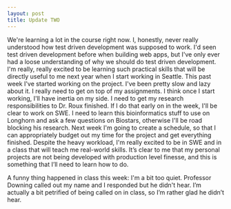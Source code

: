 ```yaml
---
layout: post
title: Update TWO
---
```


We're learning a lot in the course right now. I, honestly, never really understood how test driven development was supposed to work. I'd seen test driven development before when building web apps, but I've only ever had a loose understanding of why we should do test driven development. I'm really, really excited to be learning such practical skills that will be directly useful to me next year when I start working in Seattle. This past week I've started working on the project. I've been pretty slow and lazy about it. I really need to get on top of my assignments. I think once I start working, I'll have inertia on my side. I need to get my research responsibilities to Dr. Roux finished. If I do that early on in the week, I'll be clear to work on SWE. I need to learn this bioinformatics stuff to use on Longhorn and ask a few questions on Biostars, otherwise I'll be road blocking his research. Next week I'm going to create a schedule, so that I can appropriately budget out my time for the project and get everything finished. Despite the heavy workload, I'm really excited to be in SWE and in a class that will teach me real-world skills. It’s clear to me that my personal projects are not being developed with production level finesse, and this is something that I’ll need to learn how to do.

A funny thing happened in class this week: I'm a bit too quiet. Professor Downing called out my name and I responded but he didn't hear. I’m actually a bit petrified of being called on in class, so I’m rather glad he didn’t hear. 
